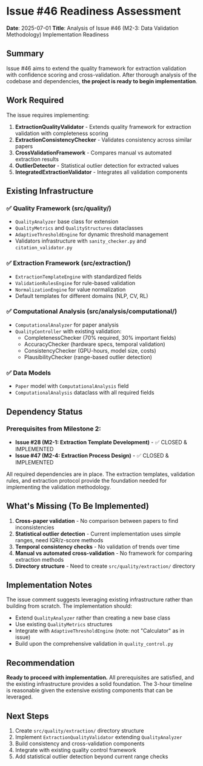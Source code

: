 # Issue #46 Readiness Assessment
**Date**: 2025-07-01
**Title**: Analysis of Issue #46 (M2-3: Data Validation Methodology) Implementation Readiness

## Summary

Issue #46 aims to extend the quality framework for extraction validation with confidence scoring and cross-validation. After thorough analysis of the codebase and dependencies, **the project is ready to begin implementation**.

## Work Required

The issue requires implementing:
1. **ExtractionQualityValidator** - Extends quality framework for extraction validation with completeness scoring
2. **ExtractionConsistencyChecker** - Validates consistency across similar papers
3. **CrossValidationFramework** - Compares manual vs automated extraction results
4. **OutlierDetector** - Statistical outlier detection for extracted values
5. **IntegratedExtractionValidator** - Integrates all validation components

## Existing Infrastructure

### ✅ Quality Framework (src/quality/)
- `QualityAnalyzer` base class for extension
- `QualityMetrics` and `QualityStructures` dataclasses
- `AdaptiveThresholdEngine` for dynamic threshold management
- Validators infrastructure with `sanity_checker.py` and `citation_validator.py`

### ✅ Extraction Framework (src/extraction/)
- `ExtractionTemplateEngine` with standardized fields
- `ValidationRulesEngine` for rule-based validation
- `NormalizationEngine` for value normalization
- Default templates for different domains (NLP, CV, RL)

### ✅ Computational Analysis (src/analysis/computational/)
- `ComputationalAnalyzer` for paper analysis
- `QualityController` with existing validation:
  - CompletenessChecker (70% required, 30% important fields)
  - AccuracyChecker (hardware specs, temporal validation)
  - ConsistencyChecker (GPU-hours, model size, costs)
  - PlausibilityChecker (range-based outlier detection)

### ✅ Data Models
- `Paper` model with `ComputationalAnalysis` field
- `ComputationalAnalysis` dataclass with all required fields

## Dependency Status

### Prerequisites from Milestone 2:
- **Issue #28 (M2-1: Extraction Template Development)** - ✅ CLOSED & IMPLEMENTED
- **Issue #47 (M2-4: Extraction Process Design)** - ✅ CLOSED & IMPLEMENTED

All required dependencies are in place. The extraction templates, validation rules, and extraction protocol provide the foundation needed for implementing the validation methodology.

## What's Missing (To Be Implemented)

1. **Cross-paper validation** - No comparison between papers to find inconsistencies
2. **Statistical outlier detection** - Current implementation uses simple ranges, need IQR/z-score methods
3. **Temporal consistency checks** - No validation of trends over time
4. **Manual vs automated cross-validation** - No framework for comparing extraction methods
5. **Directory structure** - Need to create `src/quality/extraction/` directory

## Implementation Notes

The issue comment suggests leveraging existing infrastructure rather than building from scratch. The implementation should:
- Extend `QualityAnalyzer` rather than creating a new base class
- Use existing `QualityMetrics` structures
- Integrate with `AdaptiveThresholdEngine` (note: not "Calculator" as in issue)
- Build upon the comprehensive validation in `quality_control.py`

## Recommendation

**Ready to proceed with implementation.** All prerequisites are satisfied, and the existing infrastructure provides a solid foundation. The 3-hour timeline is reasonable given the extensive existing components that can be leveraged.

## Next Steps

1. Create `src/quality/extraction/` directory structure
2. Implement `ExtractionQualityValidator` extending `QualityAnalyzer`
3. Build consistency and cross-validation components
4. Integrate with existing quality control framework
5. Add statistical outlier detection beyond current range checks
